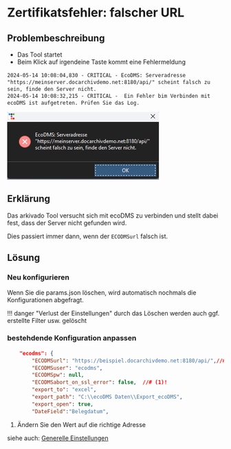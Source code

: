 # Zertifikatsfehler: falscher URL


## Problembeschreibung

- Das Tool startet 
- Beim Klick auf irgendeine Taste kommt eine Fehlermeldung

``` title="Verbindungsfehler im Log"
2024-05-14 10:08:04,830 - CRITICAL - EcoDMS: Serveradresse "https://meinserver.docarchivdemo.net:8180/api/" scheint falsch zu sein, finde den Server nicht. 
2024-05-14 10:08:32,215 - CRITICAL -  Ein Fehler bim Verbinden mit ecoDMS ist aufgetreten. Prüfen Sie das Log.
``` 
![Fehlermeldung](img/Verbindungsfehler.png)


## Erklärung

Das arkivado Tool versucht sich mit ecoDMS zu verbinden und stellt dabei fest, dass der Server nicht gefunden wird.


Dies passiert immer dann, wenn der ```ECODMSurl``` falsch ist. 


## Lösung 

### Neu konfigurieren

Wenn Sie die params.json löschen, wird automatisch nochmals die Konfigurationen abgefragt. 

!!! danger "Verlust der Einstellungen"
        durch das Löschen werden auch ggf. erstellte Filter usw. gelöscht


### bestehdende Konfiguration anpassen 
```  json  title="EXTF Dokumentlisten Export"
    "ecodms": {
        "ECODMSurl": "https://beispiel.docarchivdemo.net:8180/api/",//# (1)!
        "ECODMSuser": "ecodms",
        "ECODMSpw": null,
        "ECODMSabort_on_ssl_error": false,  //# (1)!
        "export_to": "excel",
        "export_path": "C:\\ecoDMS Daten\\Export_ecoDMS",
        "export_open": true,
        "DateField":"Belegdatum",

```

1. Ändern Sie den Wert auf die richtige Adresse


siehe auch: [Generelle Einstellungen](<../3. Konfiguration/002config_general.md>)

